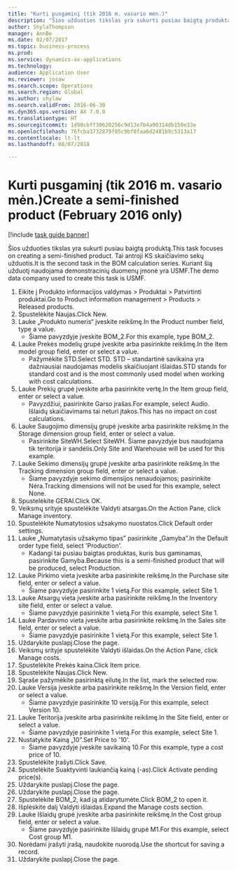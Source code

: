 ```yaml
--- 
title: "Kurti pusgaminį (tik 2016 m. vasario mėn.)"
description: "Šios užduoties tikslas yra sukurti pusiau baigtą produktą."
author: ShylaThompson
manager: AnnBe
ms.date: 02/07/2017
ms.topic: business-process
ms.prod: 
ms.service: dynamics-ax-applications
ms.technology: 
audience: Application User
ms.reviewer: josaw
ms.search.scope: Operations
ms.search.region: Global
ms.author: shylaw
ms.search.validFrom: 2016-06-30
ms.dyn365.ops.version: AX 7.0.0
ms.translationtype: HT
ms.sourcegitcommit: 1d98cbff30620256c9d13e7b4a90314db150e33e
ms.openlocfilehash: 76fcba3732879f85c9bf0faa6d2481b9c5313a17
ms.contentlocale: lt-lt
ms.lasthandoff: 08/07/2018

---
```

# <a name="create-a-semi-finished-product-february-2016-only"></a><span data-ttu-id="62536-103">Kurti pusgaminį (tik 2016 m. vasario mėn.)</span><span class="sxs-lookup"><span data-stu-id="62536-103">Create a semi-finished product (February 2016 only)</span></span>

[!include [task guide banner](../../includes/task-guide-banner.md)]

<span data-ttu-id="62536-104">Šios užduoties tikslas yra sukurti pusiau baigtą produktą.</span><span class="sxs-lookup"><span data-stu-id="62536-104">This task focuses on creating a semi-finished product.</span></span> <span data-ttu-id="62536-105">Tai antroji KS skaičiavimo sekų užduotis.</span><span class="sxs-lookup"><span data-stu-id="62536-105">It is the second task in the BOM calculation series.</span></span> <span data-ttu-id="62536-106">Kuriant šią užduotį naudojama demonstracinių duomenų įmonė yra USMF.</span><span class="sxs-lookup"><span data-stu-id="62536-106">The demo data company used to create this task is USMF.</span></span>

1. <span data-ttu-id="62536-107">Eikite į Produkto informacijos valdymas > Produktai > Patvirtinti produktai.</span><span class="sxs-lookup"><span data-stu-id="62536-107">Go to Product information management > Products > Released products.</span></span>
2. <span data-ttu-id="62536-108">Spustelėkite Naujas.</span><span class="sxs-lookup"><span data-stu-id="62536-108">Click New.</span></span>
3. <span data-ttu-id="62536-109">Lauke „Produkto numeris“ įveskite reikšmę.</span><span class="sxs-lookup"><span data-stu-id="62536-109">In the Product number field, type a value.</span></span>
    * <span data-ttu-id="62536-110">Šiame pavyzdyje įveskite BOM_2.</span><span class="sxs-lookup"><span data-stu-id="62536-110">For this example, type BOM_2.</span></span>  
4. <span data-ttu-id="62536-111">Lauke Prekės modelių grupė įveskite arba pasirinkite reikšmę.</span><span class="sxs-lookup"><span data-stu-id="62536-111">In the Item model group field, enter or select a value.</span></span>
    * <span data-ttu-id="62536-112">Pažymėkite STD.</span><span class="sxs-lookup"><span data-stu-id="62536-112">Select STD.</span></span> <span data-ttu-id="62536-113">STD – standartinė savikaina yra dažniausiai naudojamas modelis skaičiuojant išlaidas.</span><span class="sxs-lookup"><span data-stu-id="62536-113">STD stands for standard cost and is the most commonly used model when working with cost calculations.</span></span>  
5. <span data-ttu-id="62536-114">Lauke Prekių grupė įveskite arba pasirinkite vertę.</span><span class="sxs-lookup"><span data-stu-id="62536-114">In the Item group field, enter or select a value.</span></span>
    * <span data-ttu-id="62536-115">Pavyzdžiui, pasirinkite Garso įrašas.</span><span class="sxs-lookup"><span data-stu-id="62536-115">For example, select Audio.</span></span> <span data-ttu-id="62536-116">Išlaidų skaičiavimams tai neturi įtakos.</span><span class="sxs-lookup"><span data-stu-id="62536-116">This has no impact on cost calculations.</span></span>  
6. <span data-ttu-id="62536-117">Lauke Saugojimo dimensijų grupė įveskite arba pasirinkite reikšmę.</span><span class="sxs-lookup"><span data-stu-id="62536-117">In the Storage dimension group field, enter or select a value.</span></span>
    * <span data-ttu-id="62536-118">Pasirinkite SiteWH.</span><span class="sxs-lookup"><span data-stu-id="62536-118">Select SiteWH.</span></span> <span data-ttu-id="62536-119">Šiame pavyzdyje bus naudojama tik teritorija ir sandėlis.</span><span class="sxs-lookup"><span data-stu-id="62536-119">Only Site and Warehouse will be used for this example.</span></span>  
7. <span data-ttu-id="62536-120">Lauke Sekimo dimensijų grupė įveskite arba pasirinkite reikšmę.</span><span class="sxs-lookup"><span data-stu-id="62536-120">In the Tracking dimension group field, enter or select a value.</span></span>
    * <span data-ttu-id="62536-121">Šiame pavyzdyje sekimo dimensijos nenaudojamos; pasirinkite Nėra.</span><span class="sxs-lookup"><span data-stu-id="62536-121">Tracking dimensions will not be used for this example, select None.</span></span>  
8. <span data-ttu-id="62536-122">Spustelėkite GERAI.</span><span class="sxs-lookup"><span data-stu-id="62536-122">Click OK.</span></span>
9. <span data-ttu-id="62536-123">Veiksmų srityje spustelėkite Valdyti atsargas.</span><span class="sxs-lookup"><span data-stu-id="62536-123">On the Action Pane, click Manage inventory.</span></span>
10. <span data-ttu-id="62536-124">Spustelėkite Numatytosios užsakymo nuostatos.</span><span class="sxs-lookup"><span data-stu-id="62536-124">Click Default order settings.</span></span>
11. <span data-ttu-id="62536-125">Lauke „Numatytasis užsakymo tipas” pasirinkite „Gamyba”.</span><span class="sxs-lookup"><span data-stu-id="62536-125">In the Default order type field, select 'Production'.</span></span>
    * <span data-ttu-id="62536-126">Kadangi tai pusiau baigtas produktas, kuris bus gaminamas, pasirinkite Gamyba.</span><span class="sxs-lookup"><span data-stu-id="62536-126">Because this is a semi-finished product that will be produced, select Production.</span></span>  
12. <span data-ttu-id="62536-127">Lauke Pirkimo vieta įveskite arba pasirinkite reikšmę.</span><span class="sxs-lookup"><span data-stu-id="62536-127">In the Purchase site field, enter or select a value.</span></span>
    * <span data-ttu-id="62536-128">Šiame pavyzdyje pasirinkite 1 vietą.</span><span class="sxs-lookup"><span data-stu-id="62536-128">For this example, select Site 1.</span></span>  
13. <span data-ttu-id="62536-129">Lauke Atsargų vieta įveskite arba pasirinkite reikšmę.</span><span class="sxs-lookup"><span data-stu-id="62536-129">In the Inventory site field, enter or select a value.</span></span>
    * <span data-ttu-id="62536-130">Šiame pavyzdyje pasirinkite 1 vietą.</span><span class="sxs-lookup"><span data-stu-id="62536-130">For this example, select Site 1.</span></span>  
14. <span data-ttu-id="62536-131">Lauke Pardavimo vieta įveskite arba pasirinkite reikšmę.</span><span class="sxs-lookup"><span data-stu-id="62536-131">In the Sales site field, enter or select a value.</span></span>
    * <span data-ttu-id="62536-132">Šiame pavyzdyje pasirinkite 1 vietą.</span><span class="sxs-lookup"><span data-stu-id="62536-132">For this example, select Site 1.</span></span>  
15. <span data-ttu-id="62536-133">Uždarykite puslapį.</span><span class="sxs-lookup"><span data-stu-id="62536-133">Close the page.</span></span>
16. <span data-ttu-id="62536-134">Veiksmų srityje spustelėkite Valdyti išlaidas.</span><span class="sxs-lookup"><span data-stu-id="62536-134">On the Action Pane, click Manage costs.</span></span>
17. <span data-ttu-id="62536-135">Spustelėkite Prekės kaina.</span><span class="sxs-lookup"><span data-stu-id="62536-135">Click Item price.</span></span>
18. <span data-ttu-id="62536-136">Spustelėkite Naujas.</span><span class="sxs-lookup"><span data-stu-id="62536-136">Click New.</span></span>
19. <span data-ttu-id="62536-137">Sąraše pažymėkite pasirinktą eilutę.</span><span class="sxs-lookup"><span data-stu-id="62536-137">In the list, mark the selected row.</span></span>
20. <span data-ttu-id="62536-138">Lauke Versija įveskite arba pasirinkite reikšmę.</span><span class="sxs-lookup"><span data-stu-id="62536-138">In the Version field, enter or select a value.</span></span>
    * <span data-ttu-id="62536-139">Šiame pavyzdyje pasirinkite 10 versiją.</span><span class="sxs-lookup"><span data-stu-id="62536-139">For this example, select Version 10.</span></span>  
21. <span data-ttu-id="62536-140">Lauke Teritorija įveskite arba pasirinkite reikšmę.</span><span class="sxs-lookup"><span data-stu-id="62536-140">In the Site field, enter or select a value.</span></span>
    * <span data-ttu-id="62536-141">Šiame pavyzdyje pasirinkite 1 vietą.</span><span class="sxs-lookup"><span data-stu-id="62536-141">For this example, select Site 1.</span></span>  
22. <span data-ttu-id="62536-142">Nustatykite Kainą „10”.</span><span class="sxs-lookup"><span data-stu-id="62536-142">Set Price to '10'.</span></span>
    * <span data-ttu-id="62536-143">Šiame pavyzdyje įveskite savikainą 10.</span><span class="sxs-lookup"><span data-stu-id="62536-143">For this example, type a cost price of 10.</span></span>  
23. <span data-ttu-id="62536-144">Spustelėkite Įrašyti.</span><span class="sxs-lookup"><span data-stu-id="62536-144">Click Save.</span></span>
24. <span data-ttu-id="62536-145">Spustelėkite Suaktyvinti laukiančią kainą (-as).</span><span class="sxs-lookup"><span data-stu-id="62536-145">Click Activate pending price(s).</span></span>
25. <span data-ttu-id="62536-146">Uždarykite puslapį.</span><span class="sxs-lookup"><span data-stu-id="62536-146">Close the page.</span></span>
26. <span data-ttu-id="62536-147">Uždarykite puslapį.</span><span class="sxs-lookup"><span data-stu-id="62536-147">Close the page.</span></span>
27. <span data-ttu-id="62536-148">Spustelėkite BOM_2, kad ją atidarytumėte.</span><span class="sxs-lookup"><span data-stu-id="62536-148">Click BOM_2 to open it.</span></span>
28. <span data-ttu-id="62536-149">Išplėskite dalį Valdyti išlaidas.</span><span class="sxs-lookup"><span data-stu-id="62536-149">Expand the Manage costs section.</span></span>
29. <span data-ttu-id="62536-150">Lauke Išlaidų grupė įveskite arba pasirinkite reikšmę.</span><span class="sxs-lookup"><span data-stu-id="62536-150">In the Cost group field, enter or select a value.</span></span>
    * <span data-ttu-id="62536-151">Šiame pavyzdyje pasirinkite Išlaidų grupė M1.</span><span class="sxs-lookup"><span data-stu-id="62536-151">For this example, select Cost group M1.</span></span>  
30. <span data-ttu-id="62536-152">Norėdami įrašyti įrašą, naudokite nuorodą.</span><span class="sxs-lookup"><span data-stu-id="62536-152">Use the shortcut for saving a record.</span></span>
31. <span data-ttu-id="62536-153">Uždarykite puslapį.</span><span class="sxs-lookup"><span data-stu-id="62536-153">Close the page.</span></span>


